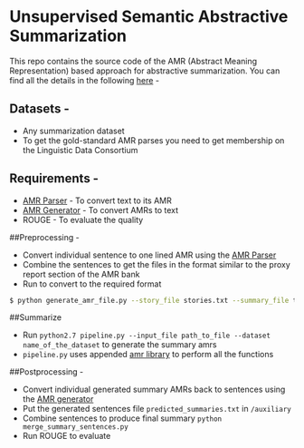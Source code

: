 # Unsupervised Semantic Abstractive Summarization

This repo contains the source code of the AMR (Abstract Meaning Representation) based approach for abstractive summarization. You can find all the details in the following [here] - 

## Datasets - 
* Any summarization dataset
* To get the gold-standard AMR parses you need to get membership on the Linguistic Data Consortium

## Requirements -
* [AMR Parser] - To convert text to its AMR
* [AMR Generator] - To convert AMRs to text
* ROUGE - To evaluate the quality

##Preprocessing - 
* Convert individual sentence to one lined AMR using the [AMR Parser]
* Combine the sentences to get the files in the format similar to the proxy report section of the AMR bank
* Run to convert to the required format
```sh
$ python generate_amr_file.py --story_file stories.txt --summary_file target_summaries.txt
```

##Summarize
* Run `python2.7 pipeline.py --input_file path_to_file --dataset name_of_the_dataset` to generate the summary amrs
* `pipeline.py` uses appended [amr library] to perform all the functions

##Postprocessing - 
* Convert individual generated summary AMRs back to sentences using the [AMR generator]
* Put the generated sentences file `predicted_summaries.txt` in `/auxiliary` 
* Combine sentences to produce final summary `python merge_summary_sentences.py`
* Run ROUGE to evaluate

[AMR Parser]: <https://github.com/RikVN/AMR>
[AMR Generator]: <https://github.com/sinantie/NeuralAmr>
[amr library]: <https://github.com/shibhansh/amr_library>
[here]: <https://arxiv.org/abs/1706.01678>
